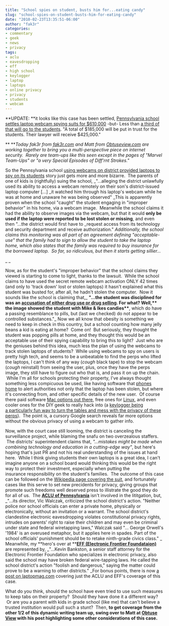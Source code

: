 ```yaml
---
title: "School spies on student, busts him for...eating candy"
slug: "school-spies-on-student-busts-him-for-eating-candy"
date: "2010-02-23T13:35:51-06:00"
author: "fak3r"
categories:
- commentary
- geek
- news
- privacy
tags:
- aclu
- eavesdropping
- eff
- high school
- keylogger
- laptop
- laptops
- online privacy
- privacy
- students
- webcam
---
```




**UPDATE: **it looks like this case has been settled, ﻿[Pennsylvania school settles laptop webcam spying suits for $610,000](http://www.chicagotribune.com/news/chi-1011-laptop-ap-story,0,2746834.story) -but- ﻿Less than [a third of that will go to the students](http://www.skunkpost.com/news.sp?newsId=3361). "A total of $185,000 will be put in trust for the students. Their lawyer will receive $425,000."

** **_Today fak3r from _[_fak3r.com_](fak3r.com)_ and Matt from _[_Obtuseview.com_](Obtuseview.com)_ are working together to bring you a multi-perspective piece on internet security.  Rarely are team-ups like this seen except in the pages of "Marvel Team-Ups" or "a very Special Episodes of Diff'rnt Strokes."_

So the Pennsylvania school [using webcams on district provided laptops to spy on its students](http://www.cnn.com/2010/CRIME/02/19/laptop.suit/index.html) story just gets more and more bizarre.  The parents of one of kids is (rightfully) suing the school, _"...alleging the district unlawfully used its ability to access a webcam remotely on their son's district-issued laptop computer [...] _it watched him through his laptop's webcam while he was at home and unaware he was being observed" _This is apparently proven when the school "caught" the student engaging in "improper behavior" in his home, via a webcam image.  Meanwhile the school claims it had the ability to observe images via the webcam, but that it would **only be used if the laptop were reported to be lost stolen or missing**, and even then "...the district would first have to _request access from its technology and security department and receive authorization." _Additionally, the school claims this monitoring was all part of an agreement defining "acceptable-use" that the family had to sign to allow the student to take the laptop home, which also states that the family was required to buy insurance for the borrowed laptop.  So far, so ridiculous, but then it starts getting sillier...<!-- more -->_

_ _

Now, as for the student's﻿ "improper behavior" that the school claims they viewed is starting to come to light, thanks to the lawsuit.  While the school claims to have used the secret remote webcam activation ONLY 42 times (and only to 'track down' lost or stolen laptops) it hasn't explained what this student was busted for, after all, he hadn't stolen the computer.  Now it sounds like the school is claiming that,_ __"...the student was disciplined for was an [accusation of either drug use or drug selling](http://techdirt.com/articles/20100221/2118128243.shtml﻿). For what? Well,** the image showed the student with Mike & Ikes candies**__, which do have a passing resemblance to pills, but (last we checked) do not appear to be controlled substances."_ Now we all know that obesity is something we need to keep in check in this country, but a school counting how many jelly beans a kid is eating at home?  Come on!  But seriously, they thought the student was popping pills at home, and they thought this would be an acceptable use of their spying capability to bring this to light?  Just who are the geniuses behind this idea, much less the plan of using the webcams to track stolen laptops of students?  While using webcams to spy on users is pretty high tech, and seems to be a unbeatable to find the perps who lifted the laptops, I can't think of any way (*cough* black tape) to stop the webcam (*cough* reinstall) from seeing the user, plus, once they have the perps image, they still have to figure out who that is, and pass it on up the chain.  While I'm all for schools protecting their property, I've always thought something less compicuous be used, like having software that [phones home](http://www.securitykit.com/pc_phonehome.htm) to alert authorities not only that the laptop has been stolen, but where it's connecting from, and other specific details of the new user.  Of course there paid software [Mac options out there](http://www.orbicule.com/undercover/), free ones for [Linux](http://preyproject.com/), and even cooler ones for the DIY geek to really hack into (a [keylogger being a particularly fun way to turn the tables and mess with the privacy of these perps](http://www.newsweek.com/id/195408)).  The point is, a cursory Google search reveals far more options without the obvious privacy of using a webcam to gather info.



Now, with the court case still looming, the district is canceling the surveillance project, while blaming the snafu on two overzealous staffers.  The districts' superintendent claims that, _"...mistakes might be made when combining technology and education in a cutting-edge way"_, but here's hoping that's just PR and not his real understanding of the issues at hand here.  While I think giving students their own laptops is a great idea, I can't imagine anyone on a school board would thinking this would be the right way to protect their investment, especially when putting the insurance responsibility on the student's families.  The outcome of this case can be followed on the [Wikipedia page covering the suit](http://en.wikipedia.org/wiki/Blake_J._Robbins_v._Lower_Merion_School_District), and fortunately cases like this serve to set new precidents for privacy, giving groups that promote such freedoms well deserved press to illistrate the good they do for all of us.  The **[ACLU of Pennsylvania](http://www.aclupa.org/)** isn't involved in the lititgation, but, _"...its director, Vic Walczak, criticized the school district's action. "Neither police nor school officials can enter a private home, physically or electronically, without an invitation or a warrant. The school district's clandestine electronic eavesdropping violates constitutional privacy rights, intrudes on parents' right to raise their children and may even be criminal under state and federal wiretapping laws," Walczak said "... George Orwell's '1984' is an overused metaphor, but it applies here in spades. Part of the school officials' punishment should be to retake ninth-grade civics class." _ Meanwhile, my **hero's over at **[**EFF (Electronic Frontier Foundataion)**](http://eff.org) are represented by, _"...Kevin Bankston, a senior staff attorney for the Electronic Frontier Foundation who specializes in electronic privacy, also said the school may have broken federal wire-tapping laws. He called the school district's action "foolish and dangerous," saying the matter could prove to be a warning to other districts." _For bonus points, there is now [a post on laptopmag.com](http://blog.laptopmag.com/aclu-and-eff-speak-out-against-school-webcam-spying) covering just the ACLU and EFF's coverage of this case.

What do you think, should the school have even tried to use such measures to keep tabs on their property?  Should they have done it a different way?  Or are you a parent with kids in grade school (like me) that can't believe a trusted institution would pull such a stunt?  Then, **to get coverage from the other 1/2 of this dynamic writing team up, swing over to Matt at **[**Obtuse View**](http://obtuseview.com/2010/02/23/pa-school-spying-editoral-team-up-with-fak3r-from-fak3r-com/)** with his post highlighting some other considerations of this case.**

